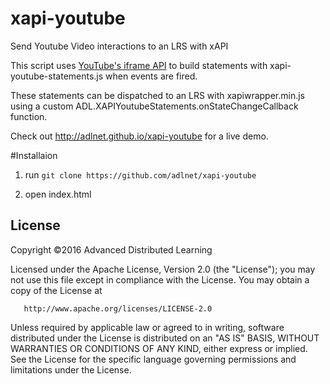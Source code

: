 # xapi-youtube
Send Youtube Video interactions to an LRS with xAPI

This script uses [YouTube's iframe API](https://developers.google.com/youtube/iframe_api_reference) to build statements with xapi-youtube-statements.js when events are fired.

These statements can be dispatched to an LRS with xapiwrapper.min.js using a custom ADL.XAPIYoutubeStatements.onStateChangeCallback function.

Check out http://adlnet.github.io/xapi-youtube for a live demo.

#Installaion

  1. run `git clone https://github.com/adlnet/xapi-youtube`

  2. open index.html

## License
   Copyright &copy;2016 Advanced Distributed Learning

   Licensed under the Apache License, Version 2.0 (the "License");
   you may not use this file except in compliance with the License.
   You may obtain a copy of the License at

       http://www.apache.org/licenses/LICENSE-2.0

   Unless required by applicable law or agreed to in writing, software
   distributed under the License is distributed on an "AS IS" BASIS,
   WITHOUT WARRANTIES OR CONDITIONS OF ANY KIND, either express or implied.
   See the License for the specific language governing permissions and
   limitations under the License.
